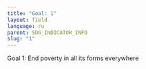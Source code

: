 ```yaml
---
title: "Goal: 1"
layout: field
language: ru
parent: SDG_INDICATOR_INFO
slug: "1"
---
```

Goal 1: End poverty in all its forms everywhere